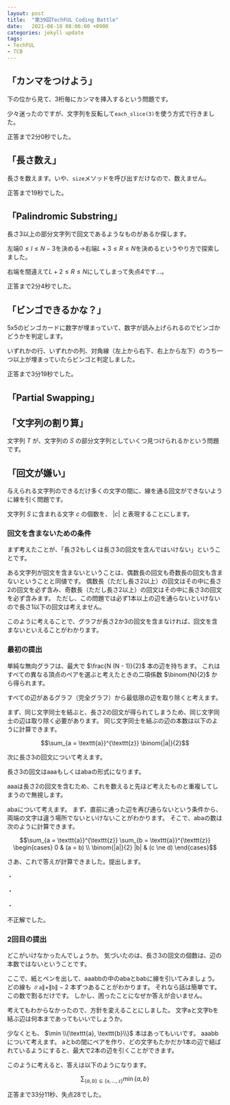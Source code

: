 ```yaml
---
layout: post
title:  "第39回TechFUL Coding Battle"
date:   2021-08-18 08:06:00 +0900
categories: jekyll update
tags:
- TechFUL
- TCB
---
```


## 「カンマをつけよう」

下の位から見て、3桁毎にカンマを挿入するという問題です。

少々迷ったのですが、文字列を反転して`each_slice(3)`を使う方式で行きました。

正答まで2分0秒でした。

## 「長さ数え」

長さを数えます。いや、`size`メソッドを呼び出すだけなので、数えません。

正答まで19秒でした。

## 「Palindromic Substring」

長さ3以上の部分文字列で回文であるようなものがあるか探します。

左端$0 \le l \le N - 3$を決める→右端$L + 3 \le R \le N$を決めるというやり方で探索しました。

右端を間違えて$L + 2 \le R \le N$にしてしまって失点4です…。

正答まで2分4秒でした。

## 「ビンゴできるかな？」

5x5のビンゴカードに数字が埋まっていて、数字が読み上げられるのでビンゴかどうかを判定します。

いずれかの行、いずれかの列、対角線（左上から右下、右上から左下）のうち一つ以上が埋まっていたらビンゴと判定しました。

正答まで3分19秒でした。

## 「Partial Swapping」



## 「文字列の割り算」

文字列 $T$ が、文字列の $S$ の部分文字列としていくつ見つけられるかという問題です。



## 「回文が嫌い」

与えられる文字列のできるだけ多くの文字の間に、線を通る回文ができないように線を引く問題です。

文字列 $S$ に含まれる文字 $c$ の個数を、 $|c|$ と表現することにします。

### 回文を含まないための条件

まず考えたことが、「長さ2もしくは長さ3の回文を含んではいけない」ということです。

ある文字列が回文を含まないということは、偶数長の回文も奇数長の回文も含まないということと同値です。
偶数長（ただし長さ2以上）の回文はその中に長さ2の回文を必ず含み、奇数長（ただし長さ2以上）の回文はその中に長さ3の回文を必ず含みます。
ただし、この問題では必ず1本以上の辺を通らないといけないので長さ1以下の回文は考えません。

このように考えることで、グラフが長さ2か3の回文を含まなければ、回文を含まないといえることがわかります。


### 最初の提出

単純な無向グラフは、最大で $\frac{N (N - 1)}{2}$ 本の辺を持ちます。
これはすべての異なる頂点のペアを選ぶと考えたときの二項係数 $\binom{N}{2}$ から得られます。

すべての辺があるグラフ（完全グラフ）から最低限の辺を取り除くと考えます。

まず、同じ文字同士を結ぶと、長さ2の回文が得られてしまうため、同じ文字同士の辺は取り除く必要があります。
同じ文字同士を結ぶの辺の本数は以下のように計算できます。

```math
\sum_{a = \texttt{a}}^{\texttt{z}} \binom{|a|}{2}
```


次に長さ3の回文について考えます。

長さ3の回文はaaaもしくはabaの形式になります。

aaaは長さ2の回文を含むため、これを数えると先ほど考えたものと重複してしまうので無視します。

abaについて考えます。
まず、直前に通った辺を再び通らないという条件から、両端の文字は違う場所でないといけないことがわかります。
そこで、abaの数は次のように計算できます。

```math
\sum_{a = \texttt{a}}^{\texttt{z}} \sum_{b = \texttt{a}}^{\texttt{z}}
\begin{cases}
  0 & (a = b) \\
  \binom{|a|}{2} |b| & (c \ne d)
\end{cases}
```

さあ、これで答えが計算できました。提出します。


・

・

・


不正解でした。

### 2回目の提出

どこがいけなかったんでしょうか。
気づいたのは、長さ3の回文の個数は、辺の本数ではないということです。

ここで、紙とペンを出して、aaabbの中のabaとbabに線を引いてみましょう。
どの線も $\|\texttt{a}\| + \|\texttt{b}\| - 2$ 本ずつあることがわかります。
それなら話は簡単です。この数で割るだけです。
しかし、困ったことになぜか答えが合いません。

考えてもわからなかったので、方針を変えることにしました。
文字aと文字bを結ぶ辺は何本まであってもいいでしょうか。

少なくとも、 $\min \\{\texttt{a}, \texttt{b}\\}$ 本はあってもいいです。
aaabbについて考えます。
aとbの間にペアを作り、どの文字もたかだか1本の辺で結ばれているようにすると、最大で2本の辺を引くことができます。

このように考えると、答えは以下のようになります。

```math
\sum_{\{a, b\} \subseteq \{\texttt{a}, \ldots, \texttt{z}\}} \min\{ a, b \} 
```

正答まで33分11秒、失点28でした。